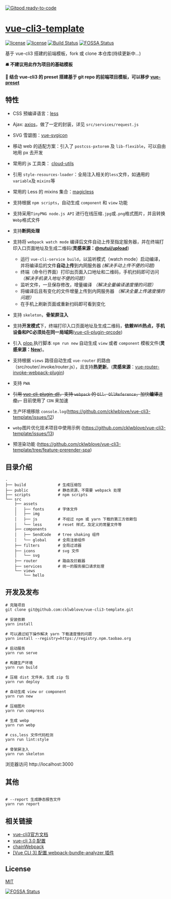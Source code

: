 [![Gitpod ready-to-code](https://img.shields.io/badge/Gitpod-ready--to--code-blue?logo=gitpod)](https://gitpod.io/#https://github.com/cklwblove/vue-cli3-template)

# [vue-cli3-template](https://github.com/cklwblove/vue-cli3-template)

[![license](https://img.shields.io/badge/vue-2.5.17-brightgreen.svg)](https://github.com/vuejs/vue)
[![license](https://img.shields.io/badge/license-MIT-brightgreen.svg)](https://github.com/cklwblove/vue-cli3-template/blob/master/LICENSE)
[![Build Status](https://travis-ci.org/cklwblove/vue-cli3-template.svg?branch=master)](https://travis-ci.org/cklwblove/vue-cli3-template)
[![FOSSA Status](https://app.fossa.com/api/projects/git%2Bgithub.com%2Fcklwblove%2Fvue-cli3-template.svg?type=shield)](https://app.fossa.com/projects/git%2Bgithub.com%2Fcklwblove%2Fvue-cli3-template?ref=badge_shield)

基于 vue-cli3 搭建的前端模板，fork 或 clone 本仓库(持续更新中...)

**🛎️ 不建议用此作为项目的基础模板**

**🚀 结合 vue-cli3 的 preset 搭建基于 git repo 的前端项目模板，可以移步 [vue-preset](https://github.com/cklwblove/vue-preset)**

## 特性

- CSS 预编译语言：[less](http://lesscss.org/)

- Ajax: [axios](https://github.com/axios/axios)，做了一定的封装，详见 `src/services/request.js`

- SVG 雪碧图：[vue-svgicon](https://github.com/MMF-FE/vue-svgicon)

- 移动 web 的适配方案：引入了 `postcss-pxtorem` 及 `lib-flexible`，可以自由地用 px 去开发

- 常用的 js 工具类： [cloud-utils](https://cklwblove.github.io/cloud-utils/)

- 引用 `style-resources-loader`：全局注入相关的`less`文件，如通用的 `variable`及 `mixins`等

- 常用的 Less 的 mixins 集合：[magicless](https://github.com/cklwblove/magicless)

- 支持根据 `npm scripts`，自动生成 `component` 和 `view` 功能

- 支持采用`TinyPNG node.js API` 进行在线压缩`.jpg`或`.png`格式图片，并且转换`Webp`格式文件

- 支持**断网处理**

- 支持将 `webpack watch mode` 编译后文件自动上传至指定服务器，并在终端打印入口页面地址及生成二维码(**灵感来源：[@nutui/upload](https://www.npmjs.com/package/@nutui/upload)**)
  - 运行 `vue-cli-service build`，以监听模式（watch mode）启动编译，并将编译后的文件**自动上传**到内网服务器 *(解决手动上传不便的问题)*
  - 终端（命令行界面）打印出页面入口地址和二维码，手机扫码即可访问 *（解决手机录入地址不便的问题）*
  - 监听文件，一旦保存修改，增量编译 *（解决全量编译速度慢的问题）*
  - 将编译后且有变化的文件增量上传到内网服务器 *（解决全量上传速度慢的问题）*
  - 在手机上刷新页面或重新扫码即可看到变化

- 支持 `skeleton`，**骨架屏注入**

- 支持**开发模式**下，终端打印入口页面地址及生成二维码，**依赖Wifi热点，手机设备和PC必须处在同一局域网**([vue-cli-plugin-qrcode](https://github.com/cklwblove/vue-cli-plugin-qrcode))

- 引入 [plop](https://plopjs.com/),执行脚本 `npm run new` 自动生成 `view` 或者 `component` 模板文件(**灵感来源：[New](https://panjiachen.github.io/vue-element-admin-site/zh/feature/script/new.html)**)。

- 支持根据 `views` 路径自动生成 `vue-router` 的路由（src/router/.invoke/router.js），且支持**热更新**。(**灵感来源**：[vue-router-invoke-webpack-plugin](https://github.com/cklwblove/vue-router-invoke-webpack-plugin))

- 支持 `PWA`

- ~~引用 [vue-cli-plugin-dll](https://www.npmjs.com/package/@liwb/vue-cli-plugin-dll)，支持 `webpack` 的 `Dll`、`DllReference`，加快**编译**速度。~~ 目前使用了 `CDN` 来加速

- 生产环境移除 `console.log`(https://github.com/cklwblove/vue-cli3-template/issues/12)
- `webp`图片优化技术项目中使用示例 (https://github.com/cklwblove/vue-cli3-template/issues/13)
- 预渲染功能 (https://github.com/cklwblove/vue-cli3-template/tree/feature-prerender-spa)

## 目录介绍

```
.
├── build              # 生成压缩包
├── public             # 静态资源，不需要 webpack 处理
├── scripts            # npm scripts
└── src
    ├── assets
    │   ├── fonts      # 字体文件
    │   ├── img
    │   ├── js         # 不经过 npm 或 yarn 下载的第三方依赖包
    │   └── less       # reset 样式，及定义的常量文件等
    ├── components
    │   ├── SendCode   # tree shaking 组件
    │   └── global     # 全局注册组件
    ├── filters        # 全局过滤器
    ├── icons          # svg 文件
    │   └── svg
    ├── router         # 路由及拦截器
    ├── services       # 统一的服务接口请求处理
    └── views
        └── hello

```


## 开发及发布
```
# 克隆项目
git clone git@github.com:cklwblove/vue-cli3-template.git

# 安装依赖
yarn install

# 可以通过如下操作解决 yarn 下载速度慢的问题
yarn install --registry=https://registry.npm.taobao.org

# 启动服务
yarn run serve

# 构建生产环境
yarn run build

# 压缩 dist 文件夹，生成 zip 包
yarn run deploy

# 自动生成 view or component
yarn run new

# 压缩图片
yarn run compress

# 生成 webp
yarn run webp

# css,less 文件代码检测
yarn run lint:style

# 骨架屏注入
yarn run skeleton

```

浏览器访问 http://localhost:3000

## 其他
```

# --report 生成静态报告文件
yarn run report

```

## 相关链接

- [vue-cli3官方文档](https://cli.vuejs.org/zh/)
- [vue-cli 3.0 配置](https://blog.csdn.net/qq_35844177/article/details/81099492)
- [chainWebpack](https://github.com/neutrinojs/webpack-chain#getting-started)
- [[Vue CLI 3] 配置 webpack-bundle-analyzer 插件](https://segmentfault.com/a/1190000016247872)
## License

[MIT](https://github.com/cklwblove/vue-cli3-template/blob/master/LICENSE)

[![FOSSA Status](https://app.fossa.com/api/projects/git%2Bgithub.com%2Fcklwblove%2Fvue-cli3-template.svg?type=large)](https://app.fossa.com/projects/git%2Bgithub.com%2Fcklwblove%2Fvue-cli3-template?ref=badge_large)

